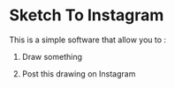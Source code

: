 # Sketch To Instagram

This is a simple software that allow you to :

1. Draw something

2. Post this drawing on Instagram
